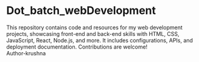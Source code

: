 # Dot_batch_webDevelopment
This repository contains code and resources for my web development projects, showcasing front-end and back-end skills with HTML, CSS, JavaScript, React, Node.js, and more. It includes configurations, APIs, and deployment documentation. Contributions are welcome!
<br>
Author-krushna
